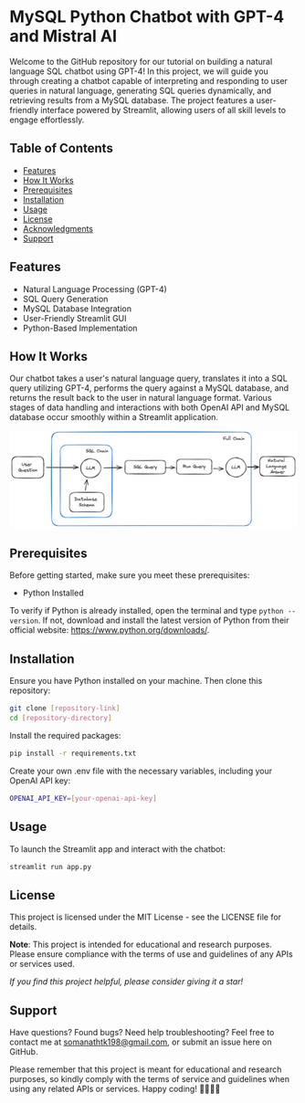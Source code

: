 # MySQL Python Chatbot with GPT-4 and Mistral AI

Welcome to the GitHub repository for our tutorial on building a natural language SQL chatbot using GPT-4! In this project, we will guide you through creating a chatbot capable of interpreting and responding to user queries in natural language, generating SQL queries dynamically, and retrieving results from a MySQL database. The project features a user-friendly interface powered by Streamlit, allowing users of all skill levels to engage effortlessly.

## Table of Contents
* [Features](#features)
* [How It Works](#how-it-works)
* [Prerequisites](#prerequisites)
* [Installation](#installation)
* [Usage](#usage)
* [License](#license)
* [Acknowledgments](#acknowledgments)   
* [Support](#support)

<a name="features"></a>
## Features
- Natural Language Processing (GPT-4)
- SQL Query Generation
- MySQL Database Integration
- User-Friendly Streamlit GUI
- Python-Based Implementation

<a name="how-it-works"></a>
## How It Works
Our chatbot takes a user's natural language query, translates it into a SQL query utilizing GPT-4, performs the query against a MySQL database, and returns the result back to the user in natural language format. Various stages of data handling and interactions with both OpenAI API and MySQL database occur smoothly within a Streamlit application.

![Chatbot Architecture](./docs/mysql-chains.png)

<a name="prerequisites"></a>
## Prerequisites
Before getting started, make sure you meet these prerequisites:
- Python Installed

To verify if Python is already installed, open the terminal and type `python --version`. If not, download and install the latest version of Python from their official website: https://www.python.org/downloads/.

<a name="installation"></a>
## Installation
Ensure you have Python installed on your machine. Then clone this repository:

```bash
git clone [repository-link]
cd [repository-directory]
```

Install the required packages:

```bash
pip install -r requirements.txt
```

Create your own .env file with the necessary variables, including your OpenAI API key:

```bash
OPENAI_API_KEY=[your-openai-api-key]
```

## Usage
To launch the Streamlit app and interact with the chatbot:

```bash
streamlit run app.py
```

## License
This project is licensed under the MIT License - see the LICENSE file for details.

**Note**: This project is intended for educational and research purposes. Please ensure compliance with the terms of use and guidelines of any APIs or services used.

*If you find this project helpful, please consider giving it a star!*

## Support
Have questions? Found bugs? Need help troubleshooting? Feel free to contact me at somanathtk198@gmail.com, or submit an issue here on GitHub.

Please remember that this project is meant for educational and research purposes, so kindly comply with the terms of service and guidelines when using any related APIs or services. Happy coding! 🚀👨‍💻🤖

